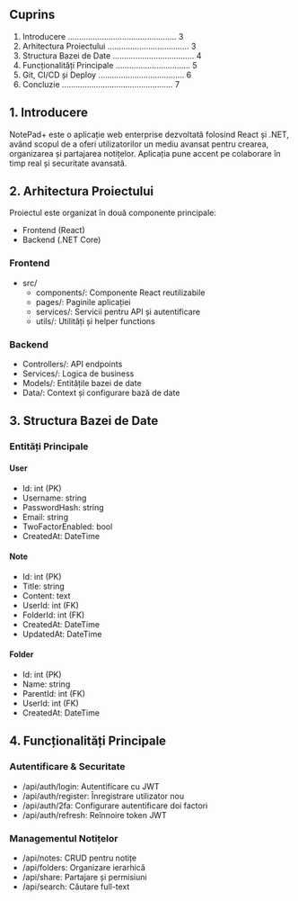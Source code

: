 ## Cuprins
1. Introducere ................................................ 3
2. Arhitectura Proiectului .................................... 3
3. Structura Bazei de Date .................................... 4
4. Funcționalități Principale ................................. 5
5. Git, CI/CD și Deploy ...................................... 6
6. Concluzie ................................................. 7


## 1. Introducere

NotePad+ este o aplicație web enterprise dezvoltată folosind React și .NET, având scopul de a oferi utilizatorilor un mediu avansat pentru crearea, organizarea și partajarea notițelor. Aplicația pune accent pe colaborare în timp real și securitate avansată.

## 2. Arhitectura Proiectului

Proiectul este organizat în două componente principale:
- Frontend (React)
- Backend (.NET Core)

### Frontend
- src/
  - components/: Componente React reutilizabile
  - pages/: Paginile aplicației
  - services/: Servicii pentru API și autentificare
  - utils/: Utilități și helper functions

### Backend
- Controllers/: API endpoints
- Services/: Logica de business
- Models/: Entitățile bazei de date
- Data/: Context și configurare bază de date

## 3. Structura Bazei de Date

### Entități Principale

#### User
- Id: int (PK)
- Username: string
- PasswordHash: string
- Email: string
- TwoFactorEnabled: bool
- CreatedAt: DateTime

#### Note
- Id: int (PK)
- Title: string
- Content: text
- UserId: int (FK)
- FolderId: int (FK)
- CreatedAt: DateTime
- UpdatedAt: DateTime

#### Folder
- Id: int (PK)
- Name: string
- ParentId: int (FK)
- UserId: int (FK)
- CreatedAt: DateTime

## 4. Funcționalități Principale

### Autentificare & Securitate
- /api/auth/login: Autentificare cu JWT
- /api/auth/register: Înregistrare utilizator nou
- /api/auth/2fa: Configurare autentificare doi factori
- /api/auth/refresh: Reînnoire token JWT

### Managementul Notițelor
- /api/notes: CRUD pentru notițe
- /api/folders: Organizare ierarhică
- /api/share: Partajare și permisiuni
- /api/search: Căutare full-text
